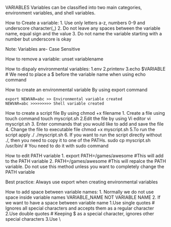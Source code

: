 VARIABLES
Variables can be classified into two main categories, environment variables, and shell variables.

How to Create a variable:
    1. Use only letters a-z, numbers 0-9 and underscore character(_)
    2. Do not leave any spaces between the variable name, equal sign and the value
    3. Do not name the variable starting with a number but underscore is okay

Note: Variables are- Case Sensitive

How to remove a variable:
    unset variablename

How to dispaly environmental variables:
    1.env 
    2.printenv 
    3.echo $VARIABLE # We need to place a $ before the variable name when using echo command

How to create an environmental variable
    By using export command

    export NEWVAR=abc >> Environmental variable created
    NEWVAR=abc >>>>>>>>> Shell variable created

How to create a script file
    By using chmod +x filename
    1. Create a file using touch command
        touch myscript.sh
    2.Edit the file by using Vi editor
        vi myscript.sh
    3. Enter commands that you would like to add and save the file
    4. Change the file to executable file
        chmod +x myscript.sh
    5.To run the script apply ./
        ./myscript.sh
    6. If you want to run the script directly without ./, then you need to copy it to one of the PATHs.
        sudo cp myscript.sh /usr/bin/  # You need to do it with sudo command

How to edit PATH variable
    1. export PATH=/games/awesome  #This will add to the PATH variable
    2. PATH=/games/awesome         #This will repalce the PATH variable. Do not use this method unless you want to completely change the PATH variable

Best practice: Always use export when creating environmental variables

How to add space between variable names:
    1. Normally we do not use space inside variable names
        VARIABLE_NAME NOT VARIABLE NAME
    2. If we want to have a space between variable name
        1.Use single quotes # Ignores all special characters and accepts them as a regular character
        2.Use double quotes # Keeping $ as a special character, ignores other special characters
        3.Use \